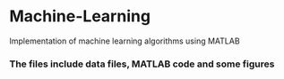 # Machine-Learning
Implementation of machine learning algorithms using MATLAB

### The files include data files, MATLAB code and some figures

